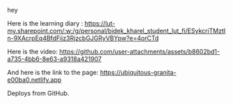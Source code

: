 hey

Here is the learning diary : https://lut-my.sharepoint.com/:w:/g/personal/bidek_kharel_student_lut_fi/ESykcriTMztIn-9XAcrpEq4BfdFiiz3RjzcbGJGRyVBYpw?e=4orCTd

Here is the video: https://github.com/user-attachments/assets/b8602bd1-a735-4bb6-8e63-a9318a421907

And here is the link to the page: https://ubiquitous-granita-e00ba0.netlify.app

Deploys from GitHub.
